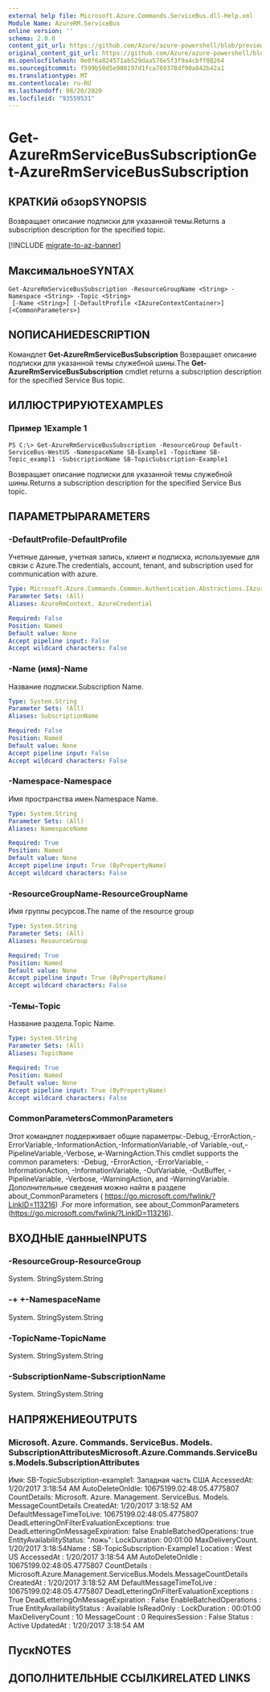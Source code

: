 ```yaml
---
external help file: Microsoft.Azure.Commands.ServiceBus.dll-Help.xml
Module Name: AzureRM.ServiceBus
online version: ''
schema: 2.0.0
content_git_url: https://github.com/Azure/azure-powershell/blob/preview/src/ResourceManager/ServiceBus/Commands.ServiceBus/help/Get-AzureRmServiceBusSubscription.md
original_content_git_url: https://github.com/Azure/azure-powershell/blob/preview/src/ResourceManager/ServiceBus/Commands.ServiceBus/help/Get-AzureRmServiceBusSubscription.md
ms.openlocfilehash: 0e0f6a824571ab529daa576e5f3f9a4cbff08264
ms.sourcegitcommit: f599b50d5e980197d1fca769378df90a842b42a1
ms.translationtype: MT
ms.contentlocale: ru-RU
ms.lasthandoff: 08/20/2020
ms.locfileid: "93559531"
---
```

# <span data-ttu-id="1e3ee-101">Get-AzureRmServiceBusSubscription</span><span class="sxs-lookup"><span data-stu-id="1e3ee-101">Get-AzureRmServiceBusSubscription</span></span>

## <span data-ttu-id="1e3ee-102">КРАТКИй обзор</span><span class="sxs-lookup"><span data-stu-id="1e3ee-102">SYNOPSIS</span></span>
<span data-ttu-id="1e3ee-103">Возвращает описание подписки для указанной темы.</span><span class="sxs-lookup"><span data-stu-id="1e3ee-103">Returns a subscription description for the specified topic.</span></span>

[!INCLUDE [migrate-to-az-banner](../../includes/migrate-to-az-banner.md)]

## <span data-ttu-id="1e3ee-104">Максимальное</span><span class="sxs-lookup"><span data-stu-id="1e3ee-104">SYNTAX</span></span>

```
Get-AzureRmServiceBusSubscription -ResourceGroupName <String> -Namespace <String> -Topic <String>
 [-Name <String>] [-DefaultProfile <IAzureContextContainer>] [<CommonParameters>]
```

## <span data-ttu-id="1e3ee-105">NОПИСАНИЕ</span><span class="sxs-lookup"><span data-stu-id="1e3ee-105">DESCRIPTION</span></span>
<span data-ttu-id="1e3ee-106">Командлет **Get-AzureRmServiceBusSubscription** Возвращает описание подписки для указанной темы служебной шины.</span><span class="sxs-lookup"><span data-stu-id="1e3ee-106">The **Get-AzureRmServiceBusSubscription** cmdlet returns a subscription description for the specified Service Bus topic.</span></span>

## <span data-ttu-id="1e3ee-107">ИЛЛЮСТРИРУЮТ</span><span class="sxs-lookup"><span data-stu-id="1e3ee-107">EXAMPLES</span></span>

### <span data-ttu-id="1e3ee-108">Пример 1</span><span class="sxs-lookup"><span data-stu-id="1e3ee-108">Example 1</span></span>
```
PS C:\> Get-AzureRmServiceBusSubscription -ResourceGroup Default-ServiceBus-WestUS -NamespaceName SB-Example1 -TopicName SB-Topic_exampl1 -SubscriptionName SB-TopicSubscription-Example1
```

<span data-ttu-id="1e3ee-109">Возвращает описание подписки для указанной темы служебной шины.</span><span class="sxs-lookup"><span data-stu-id="1e3ee-109">Returns a subscription description for the specified Service Bus topic.</span></span>

## <span data-ttu-id="1e3ee-110">ПАРАМЕТРЫ</span><span class="sxs-lookup"><span data-stu-id="1e3ee-110">PARAMETERS</span></span>

### <span data-ttu-id="1e3ee-111">-DefaultProfile</span><span class="sxs-lookup"><span data-stu-id="1e3ee-111">-DefaultProfile</span></span>
<span data-ttu-id="1e3ee-112">Учетные данные, учетная запись, клиент и подписка, используемые для связи с Azure.</span><span class="sxs-lookup"><span data-stu-id="1e3ee-112">The credentials, account, tenant, and subscription used for communication with azure.</span></span>

```yaml
Type: Microsoft.Azure.Commands.Common.Authentication.Abstractions.IAzureContextContainer
Parameter Sets: (All)
Aliases: AzureRmContext, AzureCredential

Required: False
Position: Named
Default value: None
Accept pipeline input: False
Accept wildcard characters: False
```

### <span data-ttu-id="1e3ee-113">-Name (имя)</span><span class="sxs-lookup"><span data-stu-id="1e3ee-113">-Name</span></span>
<span data-ttu-id="1e3ee-114">Название подписки.</span><span class="sxs-lookup"><span data-stu-id="1e3ee-114">Subscription Name.</span></span>

```yaml
Type: System.String
Parameter Sets: (All)
Aliases: SubscriptionName

Required: False
Position: Named
Default value: None
Accept pipeline input: False
Accept wildcard characters: False
```

### <span data-ttu-id="1e3ee-115">-Namespace</span><span class="sxs-lookup"><span data-stu-id="1e3ee-115">-Namespace</span></span>
<span data-ttu-id="1e3ee-116">Имя пространства имен.</span><span class="sxs-lookup"><span data-stu-id="1e3ee-116">Namespace Name.</span></span>

```yaml
Type: System.String
Parameter Sets: (All)
Aliases: NamespaceName

Required: True
Position: Named
Default value: None
Accept pipeline input: True (ByPropertyName)
Accept wildcard characters: False
```

### <span data-ttu-id="1e3ee-117">-ResourceGroupName</span><span class="sxs-lookup"><span data-stu-id="1e3ee-117">-ResourceGroupName</span></span>
<span data-ttu-id="1e3ee-118">Имя группы ресурсов.</span><span class="sxs-lookup"><span data-stu-id="1e3ee-118">The name of the resource group</span></span>

```yaml
Type: System.String
Parameter Sets: (All)
Aliases: ResourceGroup

Required: True
Position: Named
Default value: None
Accept pipeline input: True (ByPropertyName)
Accept wildcard characters: False
```

### <span data-ttu-id="1e3ee-119">-Темы</span><span class="sxs-lookup"><span data-stu-id="1e3ee-119">-Topic</span></span>
<span data-ttu-id="1e3ee-120">Название раздела.</span><span class="sxs-lookup"><span data-stu-id="1e3ee-120">Topic Name.</span></span>

```yaml
Type: System.String
Parameter Sets: (All)
Aliases: TopicName

Required: True
Position: Named
Default value: None
Accept pipeline input: True (ByPropertyName)
Accept wildcard characters: False
```

### <span data-ttu-id="1e3ee-121">CommonParameters</span><span class="sxs-lookup"><span data-stu-id="1e3ee-121">CommonParameters</span></span>
<span data-ttu-id="1e3ee-122">Этот командлет поддерживает общие параметры:-Debug,-ErrorAction,-ErrorVariable,-InformationAction,-InformationVariable,-of Variable,-out,-PipelineVariable,-Verbose, и-WarningAction.</span><span class="sxs-lookup"><span data-stu-id="1e3ee-122">This cmdlet supports the common parameters: -Debug, -ErrorAction, -ErrorVariable, -InformationAction, -InformationVariable, -OutVariable, -OutBuffer, -PipelineVariable, -Verbose, -WarningAction, and -WarningVariable.</span></span> <span data-ttu-id="1e3ee-123">Дополнительные сведения можно найти в разделе about_CommonParameters ( https://go.microsoft.com/fwlink/?LinkID=113216) .</span><span class="sxs-lookup"><span data-stu-id="1e3ee-123">For more information, see about_CommonParameters (https://go.microsoft.com/fwlink/?LinkID=113216).</span></span>

## <span data-ttu-id="1e3ee-124">ВХОДНЫЕ данные</span><span class="sxs-lookup"><span data-stu-id="1e3ee-124">INPUTS</span></span>

### <span data-ttu-id="1e3ee-125">-ResourceGroup</span><span class="sxs-lookup"><span data-stu-id="1e3ee-125">-ResourceGroup</span></span>
 <span data-ttu-id="1e3ee-126">System. String</span><span class="sxs-lookup"><span data-stu-id="1e3ee-126">System.String</span></span>
 

### <span data-ttu-id="1e3ee-127">-+ +</span><span class="sxs-lookup"><span data-stu-id="1e3ee-127">-NamespaceName</span></span>
 <span data-ttu-id="1e3ee-128">System. String</span><span class="sxs-lookup"><span data-stu-id="1e3ee-128">System.String</span></span>
 

### <span data-ttu-id="1e3ee-129">-TopicName</span><span class="sxs-lookup"><span data-stu-id="1e3ee-129">-TopicName</span></span>
 <span data-ttu-id="1e3ee-130">System. String</span><span class="sxs-lookup"><span data-stu-id="1e3ee-130">System.String</span></span>
 

### <span data-ttu-id="1e3ee-131">-SubscriptionName</span><span class="sxs-lookup"><span data-stu-id="1e3ee-131">-SubscriptionName</span></span>
 <span data-ttu-id="1e3ee-132">System. String</span><span class="sxs-lookup"><span data-stu-id="1e3ee-132">System.String</span></span>
 

## <span data-ttu-id="1e3ee-133">НАПРЯЖЕНИЕ</span><span class="sxs-lookup"><span data-stu-id="1e3ee-133">OUTPUTS</span></span>

### <span data-ttu-id="1e3ee-134">Microsoft. Azure. Commands. ServiceBus. Models. SubscriptionAttributes</span><span class="sxs-lookup"><span data-stu-id="1e3ee-134">Microsoft.Azure.Commands.ServiceBus.Models.SubscriptionAttributes</span></span>
<span data-ttu-id="1e3ee-135">Имя: SB-TopicSubscription-example1: Западная часть США AccessedAt: 1/20/2017 3:18:54 AM AutoDeleteOnIdle: 10675199.02:48:05.4775807 CountDetails: Microsoft. Azure. Management. ServiceBus. Models. MessageCountDetails CreatedAt: 1/20/2017 3:18:52 AM DefaultMessageTimeToLive: 10675199.02:48:05.4775807 DeadLetteringOnFilterEvaluationExceptions: true DeadLetteringOnMessageExpiration: false EnableBatchedOperations: true EntityAvailabilityStatus: "ложь": LockDuration: 00:01:00 MaxDeliveryCount. 1/20/2017 3:18:54</span><span class="sxs-lookup"><span data-stu-id="1e3ee-135">Name                                      : SB-TopicSubscription-Example1 Location                                  : West US AccessedAt                                : 1/20/2017 3:18:54 AM AutoDeleteOnIdle                          : 10675199.02:48:05.4775807 CountDetails                              : Microsoft.Azure.Management.ServiceBus.Models.MessageCountDetails CreatedAt                                 : 1/20/2017 3:18:52 AM DefaultMessageTimeToLive                  : 10675199.02:48:05.4775807 DeadLetteringOnFilterEvaluationExceptions : True DeadLetteringOnMessageExpiration          : False EnableBatchedOperations                   : True EntityAvailabilityStatus                  : Available IsReadOnly                                : LockDuration                              : 00:01:00 MaxDeliveryCount                          : 10 MessageCount                              : 0 RequiresSession                           : False Status                                    : Active UpdatedAt                                 : 1/20/2017 3:18:54 AM</span></span>

## <span data-ttu-id="1e3ee-136">Пуск</span><span class="sxs-lookup"><span data-stu-id="1e3ee-136">NOTES</span></span>

## <span data-ttu-id="1e3ee-137">ДОПОЛНИТЕЛЬНЫЕ ССЫЛКИ</span><span class="sxs-lookup"><span data-stu-id="1e3ee-137">RELATED LINKS</span></span>

